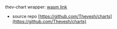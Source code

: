 thev-chart wrapper: [wasm link](https://marimo.app/?slug=qotsuc&mode=read&show-code=false)
 - source repo [https://github.com/Thevesh/charts](https://github.com/Thevesh/charts)
